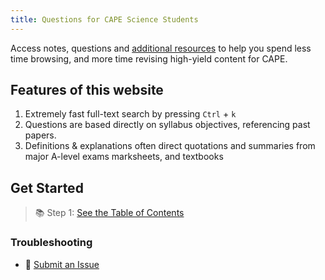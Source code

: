 ```yaml
---
title: Questions for CAPE Science Students 
---
```


Access notes, questions and [additional resources](https://drive.google.com/drive/folders/1H7jrufNKvbxf4zN0hD4GvV5qPVq37Cev?usp=sharing) to help you spend less time browsing, and more time revising high-yield content for CAPE. 

## Features of this website

1. Extremely fast full-text search by pressing `Ctrl` + `k`
2. Questions are based directly on syllabus objectives, referencing past papers. 
3. Definitions & explanations often direct quotations and summaries from major A-level exams marksheets, and textbooks

## Get Started
> 📚 Step 1: [See the Table of Contents](notes/setup.md)

### Troubleshooting

- 🐛 [Submit an Issue](https://github.com/jackyzha0/quartz/issues)


